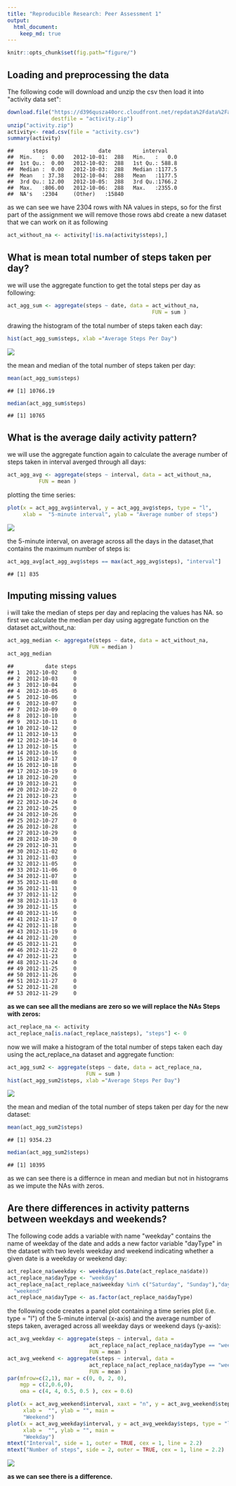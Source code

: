 ```yaml
---
title: "Reproducible Research: Peer Assessment 1"
output: 
  html_document:
    keep_md: true
---
```



```r
knitr::opts_chunk$set(fig.path="figure/")
```

## Loading and preprocessing the data

The following code will download and unzip the csv then load it into "activity data set":


```r
download.file("https://d396qusza40orc.cloudfront.net/repdata%2Fdata%2Factivity.zip",
              destfile = "activity.zip")
unzip("activity.zip")
activity<- read.csv(file = "activity.csv")
summary(activity)
```

```
##      steps                date          interval     
##  Min.   :  0.00   2012-10-01:  288   Min.   :   0.0  
##  1st Qu.:  0.00   2012-10-02:  288   1st Qu.: 588.8  
##  Median :  0.00   2012-10-03:  288   Median :1177.5  
##  Mean   : 37.38   2012-10-04:  288   Mean   :1177.5  
##  3rd Qu.: 12.00   2012-10-05:  288   3rd Qu.:1766.2  
##  Max.   :806.00   2012-10-06:  288   Max.   :2355.0  
##  NA's   :2304     (Other)   :15840
```
as we can see we have 2304 rows with NA values in steps, so for the first part of the assignment we will remove those rows abd create a new dataset that we can work on it as following


```r
act_without_na <- activity[!is.na(activity$steps),]
```

## What is mean total number of steps taken per day?

we will use the aggregate function to get the total steps per day as following:


```r
act_agg_sum <- aggregate(steps ~ date, data = act_without_na, 
                                              FUN = sum )
```

drawing the histogram of the total number of steps taken each day:

```r
hist(act_agg_sum$steps, xlab ="Average Steps Per Day")
```

![](figure/unnamed-chunk-5-1.png)<!-- -->

the mean and median of the total number of steps taken per day:

```r
mean(act_agg_sum$steps)
```

```
## [1] 10766.19
```

```r
median(act_agg_sum$steps)
```

```
## [1] 10765
```

## What is the average daily activity pattern?

we will use the aggregate function again to calculate the average number of steps taken in interval averged through all days:


```r
act_agg_avg <- aggregate(steps ~ interval, data = act_without_na, 
          FUN = mean )
```

plotting the time series:

```r
plot(x = act_agg_avg$interval, y = act_agg_avg$steps, type = "l",
     xlab =  "5-minute interval", ylab = "Average number of steps")
```

![](figure/unnamed-chunk-8-1.png)<!-- -->

the 5-minute interval, on average across all the days in the dataset,that contains the maximum number of steps is:

```r
act_agg_avg[act_agg_avg$steps == max(act_agg_avg$steps), "interval"]
```

```
## [1] 835
```


## Imputing missing values


i will take the median of steps per day and replacing the values has NA.
so first we calculate the median per day using aggregate function on the dataset act_without_na:

```r
act_agg_median <- aggregate(steps ~ date, data = act_without_na, 
                          FUN = median )
act_agg_median
```

```
##          date steps
## 1  2012-10-02     0
## 2  2012-10-03     0
## 3  2012-10-04     0
## 4  2012-10-05     0
## 5  2012-10-06     0
## 6  2012-10-07     0
## 7  2012-10-09     0
## 8  2012-10-10     0
## 9  2012-10-11     0
## 10 2012-10-12     0
## 11 2012-10-13     0
## 12 2012-10-14     0
## 13 2012-10-15     0
## 14 2012-10-16     0
## 15 2012-10-17     0
## 16 2012-10-18     0
## 17 2012-10-19     0
## 18 2012-10-20     0
## 19 2012-10-21     0
## 20 2012-10-22     0
## 21 2012-10-23     0
## 22 2012-10-24     0
## 23 2012-10-25     0
## 24 2012-10-26     0
## 25 2012-10-27     0
## 26 2012-10-28     0
## 27 2012-10-29     0
## 28 2012-10-30     0
## 29 2012-10-31     0
## 30 2012-11-02     0
## 31 2012-11-03     0
## 32 2012-11-05     0
## 33 2012-11-06     0
## 34 2012-11-07     0
## 35 2012-11-08     0
## 36 2012-11-11     0
## 37 2012-11-12     0
## 38 2012-11-13     0
## 39 2012-11-15     0
## 40 2012-11-16     0
## 41 2012-11-17     0
## 42 2012-11-18     0
## 43 2012-11-19     0
## 44 2012-11-20     0
## 45 2012-11-21     0
## 46 2012-11-22     0
## 47 2012-11-23     0
## 48 2012-11-24     0
## 49 2012-11-25     0
## 50 2012-11-26     0
## 51 2012-11-27     0
## 52 2012-11-28     0
## 53 2012-11-29     0
```

**as we can see all the medians are zero so we will replace the NAs Steps with zeros:**

```r
act_replace_na <- activity
act_replace_na[is.na(act_replace_na$steps), "steps"] <- 0
```

now we will make a histogram of the total number of steps taken each day using the act_replace_na dataset and aggregate function:

```r
act_agg_sum2 <- aggregate(steps ~ date, data = act_replace_na, 
                         FUN = sum )
hist(act_agg_sum2$steps, xlab ="Average Steps Per Day")
```

![](figure/unnamed-chunk-12-1.png)<!-- -->

the mean and median of the total number of steps taken per day for the new dataset:

```r
mean(act_agg_sum2$steps)
```

```
## [1] 9354.23
```

```r
median(act_agg_sum2$steps)
```

```
## [1] 10395
```

as we can see there is a differnce in mean and median but not in histograms as we impute the NAs with zeros.


## Are there differences in activity patterns between weekdays and weekends?


The following code adds a variable with name "weekday" contains the name of weekday of the date and adds a new factor variable "dayType" in the dataset with two levels weekday and weekend indicating whether a given date is a weekday or weekend day:

```r
act_replace_na$weekday <- weekdays(as.Date(act_replace_na$date))
act_replace_na$dayType <- "weekday"
act_replace_na[act_replace_na$weekday %in% c("Saturday", "Sunday"),"dayType"]<-
  "weekend"
act_replace_na$dayType <- as.factor(act_replace_na$dayType)
```

the following code creates a panel plot containing a time series plot (i.e. type = "l") of the 5-minute interval (x-axis) and the average number of steps taken, averaged across all weekday days or weekend days (y-axis):

```r
act_avg_weekday <- aggregate(steps ~ interval, data =
                          act_replace_na[act_replace_na$dayType == "weekday",], 
                          FUN = mean )
act_avg_weekend <- aggregate(steps ~ interval, data =   
                          act_replace_na[act_replace_na$dayType == "weekend",], 
                          FUN = mean )
par(mfrow=c(2,1), mar = c(0, 0, 2, 0), 
    mgp = c(2,0.6,0), 
    oma = c(4, 4, 0.5, 0.5 ), cex = 0.6)

plot(x = act_avg_weekend$interval, xaxt = "n", y = act_avg_weekend$steps, type = "l",
     xlab =  "", ylab = "", main =    
     "Weekend")
plot(x = act_avg_weekday$interval, y = act_avg_weekday$steps, type = "l",
     xlab =  "", ylab = "", main =    
     "Weekday")
mtext("Interval", side = 1, outer = TRUE, cex = 1, line = 2.2)
mtext("Number of steps", side = 2, outer = TRUE, cex = 1, line = 2.2)
```

![](figure/unnamed-chunk-15-1.png)<!-- -->

**as we can see there is a difference.**
